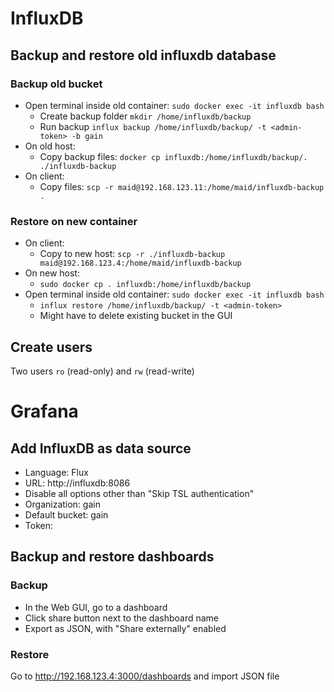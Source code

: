 # InfluxDB
## Backup and restore old influxdb database
### Backup old bucket

* Open terminal inside old container: `sudo docker exec -it influxdb bash`
    * Create backup folder `mkdir /home/influxdb/backup`
    * Run backup `influx backup /home/influxdb/backup/ -t <admin-token> -b gain`
* On old host:
    * Copy backup files: `docker cp influxdb:/home/influxdb/backup/. ./influxdb-backup` 
* On client:
    * Copy files: `scp -r maid@192.168.123.11:/home/maid/influxdb-backup .`

### Restore on new container
* On client:
    * Copy to new host: `scp -r ./influxdb-backup maid@192.168.123.4:/home/maid/influxdb-backup`
* On new host:
    * `sudo docker cp . influxdb:/home/influxdb/backup`
* Open terminal inside old container: `sudo docker exec -it influxdb bash`
    * `influx restore /home/influxdb/backup/ -t <admin-token>`
    * Might have to delete existing bucket in the GUI

## Create users
Two users `ro` (read-only) and `rw` (read-write)

# Grafana

## Add InfluxDB as data source
* Language: Flux
* URL: http://influxdb:8086
* Disable all options other than "Skip TSL authentication"
* Organization: gain
* Default bucket: gain
* Token: <ro-token>

## Backup and restore dashboards
### Backup
* In the Web GUI, go to a dashboard
* Click share button next to the dashboard name
* Export as JSON, with "Share externally" enabled

### Restore
Go to http://192.168.123.4:3000/dashboards and import JSON file

